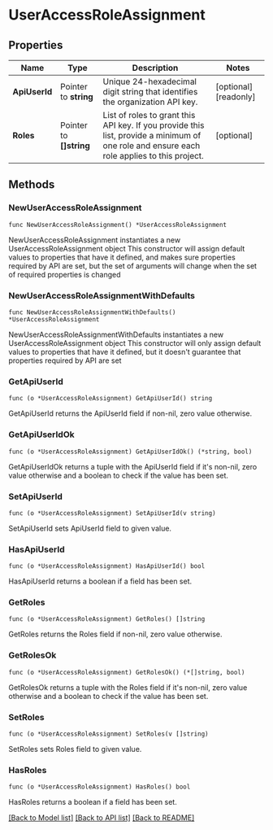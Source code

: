 # UserAccessRoleAssignment

## Properties

Name | Type | Description | Notes
------------ | ------------- | ------------- | -------------
**ApiUserId** | Pointer to **string** | Unique 24-hexadecimal digit string that identifies the organization API key. | [optional] [readonly] 
**Roles** | Pointer to **[]string** | List of roles to grant this API key. If you provide this list, provide a minimum of one role and ensure each role applies to this project. | [optional] 

## Methods

### NewUserAccessRoleAssignment

`func NewUserAccessRoleAssignment() *UserAccessRoleAssignment`

NewUserAccessRoleAssignment instantiates a new UserAccessRoleAssignment object
This constructor will assign default values to properties that have it defined,
and makes sure properties required by API are set, but the set of arguments
will change when the set of required properties is changed

### NewUserAccessRoleAssignmentWithDefaults

`func NewUserAccessRoleAssignmentWithDefaults() *UserAccessRoleAssignment`

NewUserAccessRoleAssignmentWithDefaults instantiates a new UserAccessRoleAssignment object
This constructor will only assign default values to properties that have it defined,
but it doesn't guarantee that properties required by API are set

### GetApiUserId

`func (o *UserAccessRoleAssignment) GetApiUserId() string`

GetApiUserId returns the ApiUserId field if non-nil, zero value otherwise.

### GetApiUserIdOk

`func (o *UserAccessRoleAssignment) GetApiUserIdOk() (*string, bool)`

GetApiUserIdOk returns a tuple with the ApiUserId field if it's non-nil, zero value otherwise
and a boolean to check if the value has been set.

### SetApiUserId

`func (o *UserAccessRoleAssignment) SetApiUserId(v string)`

SetApiUserId sets ApiUserId field to given value.

### HasApiUserId

`func (o *UserAccessRoleAssignment) HasApiUserId() bool`

HasApiUserId returns a boolean if a field has been set.

### GetRoles

`func (o *UserAccessRoleAssignment) GetRoles() []string`

GetRoles returns the Roles field if non-nil, zero value otherwise.

### GetRolesOk

`func (o *UserAccessRoleAssignment) GetRolesOk() (*[]string, bool)`

GetRolesOk returns a tuple with the Roles field if it's non-nil, zero value otherwise
and a boolean to check if the value has been set.

### SetRoles

`func (o *UserAccessRoleAssignment) SetRoles(v []string)`

SetRoles sets Roles field to given value.

### HasRoles

`func (o *UserAccessRoleAssignment) HasRoles() bool`

HasRoles returns a boolean if a field has been set.


[[Back to Model list]](../README.md#documentation-for-models) [[Back to API list]](../README.md#documentation-for-api-endpoints) [[Back to README]](../README.md)


